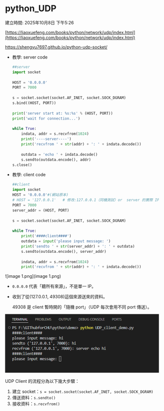 # python_UDP

建立時間: 2025年10月8日 下午5:26

[https://liaoxuefeng.com/books/python/network/udp/index.html](https://liaoxuefeng.com/books/python/network/udp/index.html)

https://shengyu7697.github.io/python-udp-socket/

- 教學: server code
    
    ```python
    ##server
    import socket
    
    HOST = '0.0.0.0'
    PORT = 7000
    
    s = socket.socket(socket.AF_INET, socket.SOCK_DGRAM)
    s.bind((HOST, PORT))
    
    print('server start at: %s:%s' % (HOST, PORT))
    print('wait for connection...')
    
    while True:
        indata, addr = s.recvfrom(1024)
        print('----server----')
        print('recvfrom ' + str(addr) + ': ' + indata.decode())
    
        outdata = 'echo ' + indata.decode()
        s.sendto(outdata.encode(), addr)
    s.close()
    
    ```
    
- 教學: client code
    
    ```python
    ##client
    import socket
    HOST = '0.0.0.0'#(網站原本)
    # HOST = '127.0.0.1'   # 修改:127.0.0.1（同機測試）or  server 的實際 IP
    PORT = 7000
    server_addr = (HOST, PORT)
    
    s = socket.socket(socket.AF_INET, socket.SOCK_DGRAM)
    
    while True:
        print('####client####')
        outdata = input('please input message: ')
        print('sendto ' + str(server_addr) + ': ' + outdata)
        s.sendto(outdata.encode(), server_addr)
        
        indata, addr = s.recvfrom(1024)
        print('recvfrom ' + str(addr) + ': ' + indata.decode())
    
    ```
    

![image 1.png](image 1.png)

- `0.0.0.0` 代表「聽所有來源」，不是單一 IP。
- 收到了從(127.0.0.1, 49308)這個來源送來的資料。
    
    49308 是 client 暫時開的「隨機 port」（UDP 每次會用不同 port 傳送）。
    

![image.png](image%201.png)

UDP Client 的流程分為以下幾大步驟：

1. 建立 socket：`s = socket.socket(socket.AF_INET, socket.SOCK_DGRAM)`
2. 傳送資料：`s.sendto()`
3. 接收資料：`s.recvfrom()`
